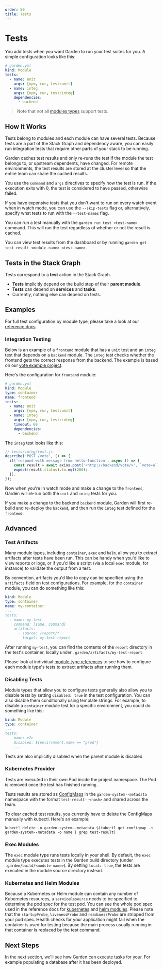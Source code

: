 ```yaml
---
order: 50
title: Tests
---
```


# Tests

You add tests when you want Garden to run your test suites for you. A simple configuration looks like this:

```yaml
# garden.yml
kind: Module
tests:
  - name: unit
    args: [npm, run, test:unit]
  - name: integ
    args: [npm, run, test:integ]
    dependencies:
      - backend
```

> Note that not all [modules types](../reference/module-types/README.md) support tests.

## How it Works

Tests belong to modules and each module can have several tests. Because tests are a part of the Stack Graph and dependency aware, you can easily run integration tests that require other parts of your stack to be running.

Garden caches test results and only re-runs the test if the module the test belongs to, or upstream dependents, have changed. For remote environments, the test results are stored at the cluster level so that the entire team can share the cached results.

You use the `command` and `args` directives to specify how the test is run. If the execution exits with 0, the test is considered to have passed, otherwise failed.

If you have expensive tests that you don't want to run on every watch event when in watch mode, you can use the `--skip-tests` flag or, alternatively, specify what tests to run with the `--test-names` flag.

You can run a test manually with the `garden run test <test-name>` command. This will run the test regardless of whether or not the result is cached.

You can view test results from the dashboard or by running `garden get test-result <module-name> <test-name>`.

## Tests in the Stack Graph

Tests correspond to a **test** action in the Stack Graph.

- **Tests** implicitly depend on the build step of their **parent module**.
- **Tests** can depend on **services** and **tasks**.
- Currently, nothing else can depend on tests.

## Examples

For full test configuration by module type, please take a look at our [reference docs](../reference/module-types/README.md).

### Integration Testing

Below is an example of a `frontend` module that has a `unit` test and an `integ` test that depends on a `backend` module. The `integ` test checks whether the frontend gets the correct response from the backend. The example is based on our [vote example project](https://github.com/garden-io/garden/tree/0.12.39/examples/vote).

Here's the configuration for `frontend` module:

```yaml
# garden.yml
kind: Module
type: container
name: frontend
tests:
  - name: unit
    args: [npm, run, test:unit]
  - name: integ
    args: [npm, run, test:integ]
    timeout: 60
    dependencies:
      - backend
```

The `integ` test looks like this:

```javascript
// tests/integ/test.js
describe('POST /vote', () => {
  it('respond with message from hello-function', async () => {
    const result = await axios.post('<http://backend/vote/>', `vote=a`);
    expect(result.status).to.eql(200);
  });
});
```

Now when you're in watch mode and make a change to the `frontend`, Garden will re-run both the `unit` and `integ` tests for you.

If you make a change to the backend `backend` module, Garden will first re-build and re-deploy the `backend`, and then run the `integ` test defined for the `frontend`.

## Advanced

### Test Artifacts

Many module types, including `container`, `exec` and `helm`, allow you to extract artifacts after tests have been run. This can be handy when you'd like to view reports or logs, or if you'd like a script (via a local `exec` module, for instance) to validate the output from a test.

By convention, artifacts you'd like to copy can be specified using the `artifacts` field on test configurations. For example, for the `container` module, you can do something like this:

```yaml
kind: Module
type: container
name: my-container
...
tests:
  - name: my-test
    command: [some, command]
    artifacts:
      - source: /report/*
        target: my-test-report
```

After running `my-test`, you can find the contents of the `report` directory in the test's container, locally under `.garden/artifacts/my-test-report`.

Please look at individual [module type references](../reference/module-types/README.md) to see how to configure each module type's tests to extract artifacts after running them.

### Disabling Tests

Module types that allow you to configure tests generally also allow you to disable tests by setting `disabled: true` in the test configuration. You can also disable them conditionally using template strings. For example, to disable a `container` module test for a specific environment, you could do something like this:

```yaml
kind: Module
type: container
...
tests:
  - name: e2e
    disabled: ${environment.name == "prod"}
    ...
```

Tests are also implicitly disabled when the parent module is disabled.

### Kubernetes Provider

Tests are executed in their own Pod inside the project namespace. The Pod is removed once the test has finished running.

Tests results are stored as [ConfigMaps](https://kubernetes.io/docs/tasks/configure-pod-container/configure-pod-configmap/) in the `garden-system--metadata` namespace with the format `test-result--<hash>` and shared across the team.

To clear cached test results, you currently have to delete the ConfigMaps manually with kubectl. Here's an example:

```console
kubectl delete -n garden-system--metadata $(kubectl get configmap -n garden-system--metadata -o name | grep test-result)
```

### Exec Modules

The `exec` module type runs tests locally in your shell. By default, the `exec` module type executes tests in the Garden build directory (under `.garden/build/<module-name>`). By setting `local: true`, the tests are executed in the module
source directory instead.

### Kubernetes and Helm Modules

Because a Kubernetes or Helm module can contain any number of Kubernetes resources, a `serviceResource` needs to be specified to determine the pod spec for the test pod. You can see the whole pod spec used in the reference docs for [kubernetes](https://docs.garden.io/reference/module-types/kubernetes#tests-.resource) and [helm modules](https://docs.garden.io/reference/module-types/helm#tests-.resource). Please note that the `startupProbe`, `livenessProbe` and `readinessProbe` are stripped from your pod spec. Health checks for your application might fail when the container is used for testing because the main process usually running in that container is replaced by the test command.

## Next Steps

In the [next section](./tasks.md), we'll see how Garden can execute tasks for your. For example populating a database after it has been deployed.
